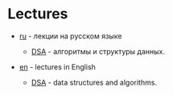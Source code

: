 # Lectures

- [ru](./ru) - лекции на русском языке
  - [DSA](./ru/DSA) - алгоритмы и структуры данных.
  
- [en](./en) - lectures in English
  - [DSA](./en/DSA) - data structures and algorithms.
